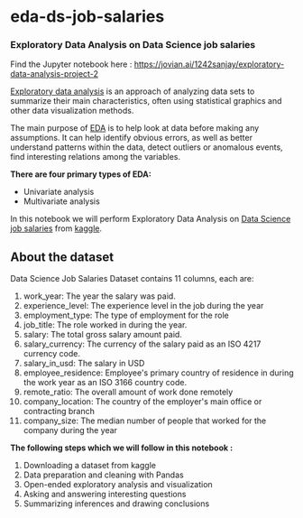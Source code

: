 # eda-ds-job-salaries
### Exploratory Data Analysis on Data Science job salaries

Find the Jupyter notebook here : https://jovian.ai/1242sanjay/exploratory-data-analysis-project-2

[Exploratory data analysis](https://en.wikipedia.org/wiki/Exploratory_data_analysis) is an approach of analyzing data sets to summarize their main characteristics, often using statistical graphics and other data visualization methods.

The main purpose of [EDA](https://www.ibm.com/cloud/learn/exploratory-data-analysis) is to help look at data before making any assumptions. It can help identify obvious errors, as well as better understand patterns within the data, detect outliers or anomalous events, find interesting relations among the variables.

<b>There are four primary types of EDA:</b>
- Univariate analysis
- Multivariate analysis


In this notebook we will perform Exploratory Data Analysis on [Data Science job salaries](https://www.kaggle.com/datasets/ruchi798/data-science-job-salaries) from [kaggle](https://www.kaggle.com/).

## About the dataset

Data Science Job Salaries Dataset contains 11 columns, each are:
1. work_year: The year the salary was paid.
2. experience_level: The experience level in the job during the year
3. employment_type: The type of employment for the role
4. job_title: The role worked in during the year.
5. salary: The total gross salary amount paid.
6. salary_currency: The currency of the salary paid as an ISO 4217 currency code.
7. salary_in_usd: The salary in USD
8. employee_residence: Employee's primary country of residence in during the work year as an ISO 3166 country code.
9. remote_ratio: The overall amount of work done remotely
10. company_location: The country of the employer's main office or contracting branch
11. company_size: The median number of people that worked for the company during the year

<b>The following steps which we will follow in this notebook :</b>
1. Downloading a dataset from kaggle
2. Data preparation and cleaning with Pandas
3. Open-ended exploratory analysis and visualization
4. Asking and answering interesting questions
5. Summarizing inferences and drawing conclusions
